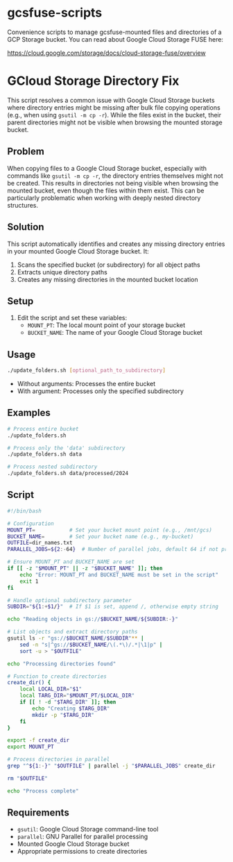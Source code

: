 # gcsfuse-scripts
Convenience scripts to manage gcsfuse-mounted files and directories of a GCP Storage bucket. You can read about Google Cloud Storage FUSE here:

https://cloud.google.com/storage/docs/cloud-storage-fuse/overview


# GCloud Storage Directory Fix

This script resolves a common issue with Google Cloud Storage buckets where directory entries might be missing after bulk file copying operations (e.g., when using `gsutil -m cp -r`). While the files exist in the bucket, their parent directories might not be visible when browsing the mounted storage bucket.

## Problem
When copying files to a Google Cloud Storage bucket, especially with commands like `gsutil -m cp -r`, the directory entries themselves might not be created. This results in directories not being visible when browsing the mounted bucket, even though the files within them exist. This can be particularly problematic when working with deeply nested directory structures.

## Solution
This script automatically identifies and creates any missing directory entries in your mounted Google Cloud Storage bucket. It:
1. Scans the specified bucket (or subdirectory) for all object paths
2. Extracts unique directory paths
3. Creates any missing directories in the mounted bucket location

## Setup
1. Edit the script and set these variables:
   - `MOUNT_PT`: The local mount point of your storage bucket
   - `BUCKET_NAME`: The name of your Google Cloud Storage bucket

## Usage
```bash
./update_folders.sh [optional_path_to_subdirectory]
```

- Without arguments: Processes the entire bucket
- With argument: Processes only the specified subdirectory

## Examples
```bash
# Process entire bucket
./update_folders.sh

# Process only the 'data' subdirectory
./update_folders.sh data

# Process nested subdirectory
./update_folders.sh data/processed/2024
```

## Script
```bash
#!/bin/bash

# Configuration
MOUNT_PT=           # Set your bucket mount point (e.g., /mnt/gcs)
BUCKET_NAME=        # Set your bucket name (e.g., my-bucket)
OUTFILE=dir_names.txt
PARALLEL_JOBS=${2:-64}  # Number of parallel jobs, default 64 if not provided

# Ensure MOUNT_PT and BUCKET_NAME are set
if [[ -z "$MOUNT_PT" || -z "$BUCKET_NAME" ]]; then
    echo "Error: MOUNT_PT and BUCKET_NAME must be set in the script"
    exit 1
fi

# Handle optional subdirectory parameter
SUBDIR="${1:+$1/}"  # If $1 is set, append /, otherwise empty string

echo "Reading objects in gs://$BUCKET_NAME/${SUBDIR:-}"

# List objects and extract directory paths
gsutil ls -r "gs://$BUCKET_NAME/$SUBDIR"** |
    sed -n "s|^gs://$BUCKET_NAME/\(.*\)/.*|\1|p" |
    sort -u > "$OUTFILE"

echo "Processing directories found"

# Function to create directories
create_dir() {
    local LOCAL_DIR="$1"
    local TARG_DIR="$MOUNT_PT/$LOCAL_DIR"
    if [[ ! -d "$TARG_DIR" ]]; then
        echo "Creating $TARG_DIR"
        mkdir -p "$TARG_DIR"
    fi
}

export -f create_dir
export MOUNT_PT

# Process directories in parallel
grep "^${1:-}" "$OUTFILE" | parallel -j "$PARALLEL_JOBS" create_dir

rm "$OUTFILE"

echo "Process complete"
```

## Requirements
- `gsutil`: Google Cloud Storage command-line tool
- `parallel`: GNU Parallel for parallel processing
- Mounted Google Cloud Storage bucket
- Appropriate permissions to create directories
